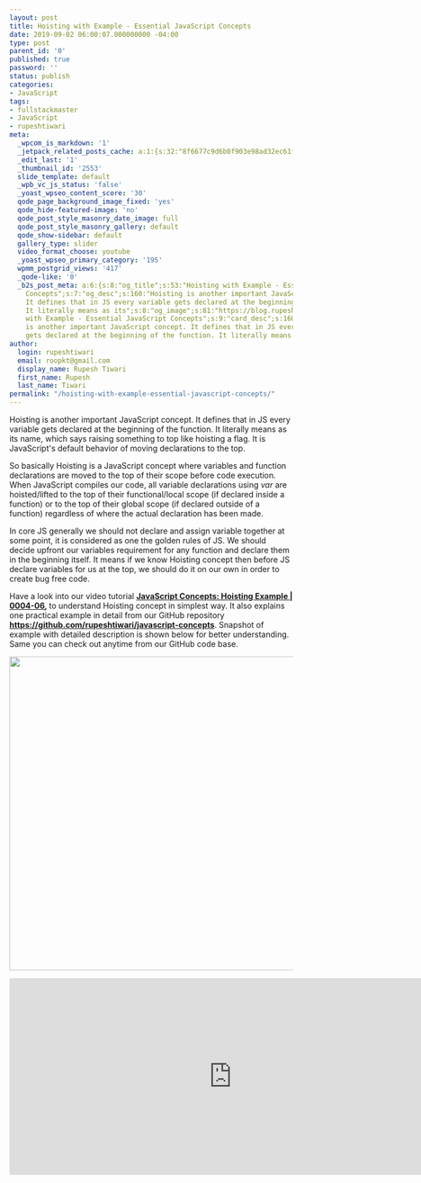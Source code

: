 ```yaml
---
layout: post
title: Hoisting with Example - Essential JavaScript Concepts
date: 2019-09-02 06:00:07.000000000 -04:00
type: post
parent_id: '0'
published: true
password: ''
status: publish
categories:
- JavaScript
tags:
- fullstackmaster
- JavaScript
- rupeshtiwari
meta:
  _wpcom_is_markdown: '1'
  _jetpack_related_posts_cache: a:1:{s:32:"8f6677c9d6b0f903e98ad32ec61f8deb";a:2:{s:7:"expires";i:1600963446;s:7:"payload";a:3:{i:0;a:1:{s:2:"id";i:2537;}i:1;a:1:{s:2:"id";i:2542;}i:2;a:1:{s:2:"id";i:674;}}}}
  _edit_last: '1'
  _thumbnail_id: '2553'
  slide_template: default
  _wpb_vc_js_status: 'false'
  _yoast_wpseo_content_score: '30'
  qode_page_background_image_fixed: 'yes'
  qode_hide-featured-image: 'no'
  qode_post_style_masonry_date_image: full
  qode_post_style_masonry_gallery: default
  qode_show-sidebar: default
  gallery_type: slider
  video_format_choose: youtube
  _yoast_wpseo_primary_category: '195'
  wpmm_postgrid_views: '417'
  _qode-like: '0'
  _b2s_post_meta: a:6:{s:8:"og_title";s:53:"Hoisting with Example - Essential JavaScript
    Concepts";s:7:"og_desc";s:160:"Hoisting is another important JavaScript concept.
    It defines that in JS every variable gets declared at the beginning of the function.
    It literally means as its";s:8:"og_image";s:81:"https://blog.rupeshtiwari.com/wp-content/uploads/2019/08/RUPESH-47-javascript.png";s:10:"card_title";s:53:"Hoisting
    with Example - Essential JavaScript Concepts";s:9:"card_desc";s:160:"Hoisting
    is another important JavaScript concept. It defines that in JS every variable
    gets declared at the beginning of the function. It literally means as its";s:10:"card_image";s:81:"https://blog.rupeshtiwari.com/wp-content/uploads/2019/08/RUPESH-47-javascript.png";}
author:
  login: rupeshtiwari
  email: roopkt@gmail.com
  display_name: Rupesh Tiwari
  first_name: Rupesh
  last_name: Tiwari
permalink: "/hoisting-with-example-essential-javascript-concepts/"
---
```

<p>Hoisting is another important JavaScript concept. It defines that in JS every variable gets declared at the beginning of the function. It literally means as its name, which says raising something to top like hoisting a flag. It is JavaScript's default behavior of moving declarations to the top.</p>
<p>So basically Hoisting is a JavaScript concept where variables and function declarations are moved to the top of their scope before code execution. When JavaScript compiles our code, all variable declarations using <em>var</em> are hoisted/lifted to the top of their functional/local scope (if declared inside a function) or to the top of their global scope (if declared outside of a function) regardless of where the actual declaration has been made.</p>
<p>In core JS generally we should not declare and assign variable together at some point, it is considered as one the golden rules of JS. We should decide upfront our variables requirement for any function and declare them in the beginning itself. It means if we know Hoisting concept then before JS declare variables for us at the top, we should do it on our own in order to create bug free code.</p>
<p>Have a look into our video tutorial <strong><a href="https://www.youtube.com/watch?v=Wm3X_BvsdZE&amp;list=PLZed_adPqIJoGpa6R2QdJy9RnqmOIy1Qd&amp;index=6" target="_blank" rel="noopener noreferrer">JavaScript Concepts: Hoisting Example | 0004-06</a><em>, </em></strong>to understand Hoisting concept in simplest way. It also explains one practical example in detail from our GitHub repository <strong><a href="https://github.com/rupeshtiwari/javascript-concepts" target="_blank" rel="noopener noreferrer">https://github.com/rupeshtiwari/javascript-concepts</a></strong>. Snapshot of example with detailed description is shown below for better understanding. Same you can check out anytime from our GitHub code base.</p>
<p><img class="alignnone size-full wp-image-2552" src="{{ site.baseurl }}/assets/2019/09/JS-Hoisting.png" alt="" width="632" height="558" /></p>
<p><iframe src="https://www.youtube.com/embed/Wm3X_BvsdZE" width="790" height="350" frameborder="0" allowfullscreen="allowfullscreen"><span data-mce-type="bookmark" style="display: inline-block; width: 0px; overflow: hidden; line-height: 0;" class="mce_SELRES_start">﻿</span></iframe></p>
